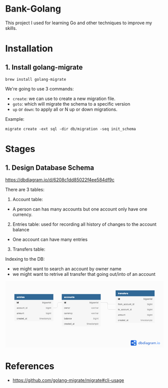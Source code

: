 # Bank-Golang
This project I used for learning Go and other techniques to improve my skills.

# Installation
## 1. Install golang-migrate
```
brew install golang-migrate
```
We're going to use 3 commands:
- `create`: we can use to create a new migration file.
- `goto`: which will migrate the schema to a specific version
- `up` or `down`: to apply all or N up or down migrations.

Example:
```
migrate create -ext sql -dir db/migration -seq init_schema
```

# Stages
## 1. Design Database Schema
https://dbdiagram.io/d/6208c1dd85022f4ee584df9c

There are 3 tables:
1. Account table:
- A person can has many accounts but one account only have one currency.

2. Entries table: used for recording all history of changes to the account balance
- One account can have many entries
3. Transfers table:

Indexing to the DB:
- we might want to search an account by owner name
- we might want to retrive all transfer that going out/into of an account


![Database graph](./doc/Simple_Bank.png)

# References
- https://github.com/golang-migrate/migrate#cli-usage
